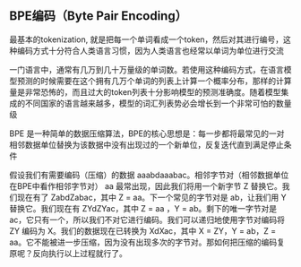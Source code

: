 ## BPE编码（Byte Pair Encoding）

最基本的tokenization, 就是把每一个单词看成一个token，然后对其进行编号，这种编码方式十分符合人类语言习惯，因为人类语言也经常以单词为单位进行交流

一门语言中，通常有几万到几十万量级的单词数。若使用这种编码方式，在语言模型预测的时候需要在这个拥有几万个单词的列表上计算一个概率分布，那样的计算量是非常恐怖的，而且过大的token列表十分影响模型的预测准确度。随着模型集成的不同国家的语言越来越多，模型的词汇列表势必会增长到一个非常可怕的数量级

BPE 是一种简单的数据压缩算法，BPE的核心思想是：每一步都将最常见的一对相邻数据单位替换为该数据中没有出现过的一个新单位，反复迭代直到满足停止条件

假设我们有需要编码（压缩）的数据 aaabdaaabac。相邻字节对（相邻数据单位在BPE中看作相邻字节对） aa 最常出现，因此我们将用一个新字节 Z 替换它。我们现在有了 ZabdZabac，其中 Z = aa。下一个常见的字节对是 ab，让我们用 Y 替换它。我们现在有 ZYdZYac，其中 Z = aa ，Y = ab。剩下的唯一字节对是 ac，它只有一个，所以我们不对它进行编码。我们可以递归地使用字节对编码将 ZY 编码为 X。我们的数据现在已转换为 XdXac，其中 X = ZY，Y = ab，Z = aa。它不能被进一步压缩，因为没有出现多次的字节对。那如何把压缩的编码复原呢？反向执行以上过程就行了。